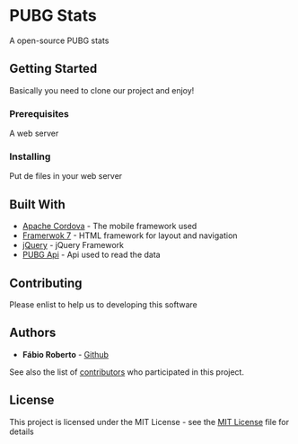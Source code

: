 # PUBG Stats

A open-source PUBG stats

## Getting Started

Basically you need to clone our project and enjoy!

### Prerequisites

A web server

### Installing

Put de files in your web server


## Built With

* [Apache Cordova](https://cordova.apache.org/) - The mobile framework used
* [Framerwok 7](https://maven.apache.org/) - HTML framework for layout and navigation
* [jQuery](https://jquery.com/) - jQuery Framework
* [PUBG Api](https://rometools.github.io/rome/) - Api used to read the data

## Contributing

Please enlist to help us to developing this software

## Authors

* **Fábio Roberto** - [Github](https://github.com/fabbbyu)

See also the list of [contributors](https://github.com/fabbbyu/pubgstats/contributors) who participated in this project.

## License

This project is licensed under the MIT License - see the [MIT License](https://opensource.org/licenses/MIT) file for details

